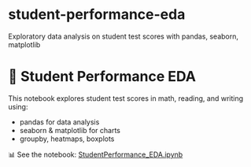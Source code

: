 # student-performance-eda
Exploratory data analysis on student test scores with pandas, seaborn, matplotlib
# 🧠 Student Performance EDA

This notebook explores student test scores in math, reading, and writing using:
- pandas for data analysis
- seaborn & matplotlib for charts
- groupby, heatmaps, boxplots

📊 See the notebook: [StudentPerformance_EDA.ipynb](./StudentPerformance_EDA.ipynb)
